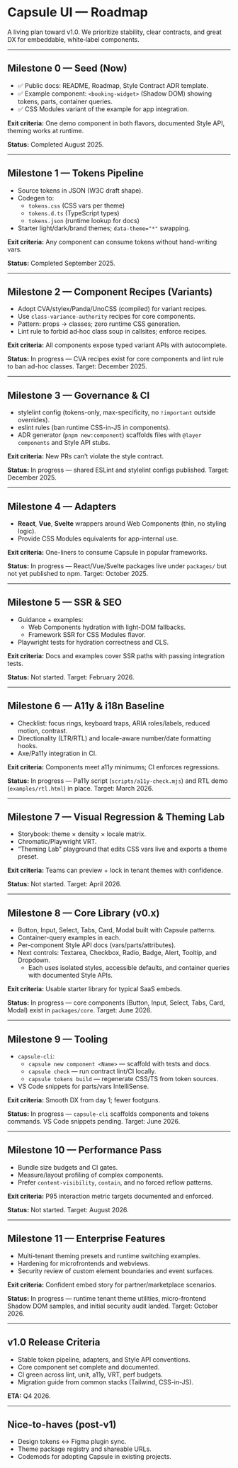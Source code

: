 # Capsule UI — Roadmap

A living plan toward v1.0. We prioritize stability, clear contracts, and great DX for embeddable, white‑label components.

---

## Milestone 0 — Seed (Now)
- ✅ Public docs: README, Roadmap, Style Contract ADR template.
- ✅ Example component: `<booking-widget>` (Shadow DOM) showing tokens, parts, container queries.
- ✅ CSS Modules variant of the example for app integration.

**Exit criteria:** One demo component in both flavors, documented Style API, theming works at runtime.

**Status:** Completed August 2025.

---

## Milestone 1 — Tokens Pipeline
- Source tokens in JSON (W3C draft shape).
- Codegen to:
  - `tokens.css` (CSS vars per theme)
  - `tokens.d.ts` (TypeScript types)
  - `tokens.json` (runtime lookup for docs)
- Starter light/dark/brand themes; `data-theme="*"` swapping.

**Exit criteria:** Any component can consume tokens without hand-writing vars.

**Status:** Completed September 2025.

---

## Milestone 2 — Component Recipes (Variants)
- Adopt CVA/stylex/Panda/UnoCSS (compiled) for variant recipes.
- Use `class-variance-authority` recipes for core components.
- Pattern: props → classes; zero runtime CSS generation.
- Lint rule to forbid ad‑hoc class soup in callsites; enforce recipes.

**Exit criteria:** All components expose typed variant APIs with autocomplete.

**Status:** In progress — CVA recipes exist for core components and lint rule to ban ad-hoc classes. Target: December 2025.

---

## Milestone 3 — Governance & CI
- stylelint config (tokens-only, max-specificity, no `!important` outside overrides).
- eslint rules (ban runtime CSS-in-JS in components).
- ADR generator (`pnpm new:component`) scaffolds files with `@layer components` and Style API stubs.

**Exit criteria:** New PRs can’t violate the style contract.

**Status:** In progress — shared ESLint and stylelint configs published. Target: December 2025.

---

## Milestone 4 — Adapters
- **React**, **Vue**, **Svelte** wrappers around Web Components (thin, no styling logic).
- Provide CSS Modules equivalents for app-internal use.

**Exit criteria:** One-liners to consume Capsule in popular frameworks.

**Status:** In progress — React/Vue/Svelte packages live under `packages/` but not yet published to npm. Target: October 2025.

---

## Milestone 5 — SSR & SEO
- Guidance + examples:
  - Web Components hydration with light-DOM fallbacks.
  - Framework SSR for CSS Modules flavor.
- Playwright tests for hydration correctness and CLS.

**Exit criteria:** Docs and examples cover SSR paths with passing integration tests.

**Status:** Not started. Target: February 2026.

---

## Milestone 6 — A11y & i18n Baseline
- Checklist: focus rings, keyboard traps, ARIA roles/labels, reduced motion, contrast.
- Directionality (LTR/RTL) and locale-aware number/date formatting hooks.
- Axe/Pa11y integration in CI.

**Exit criteria:** Components meet a11y minimums; CI enforces regressions.

**Status:** In progress — Pa11y script (`scripts/a11y-check.mjs`) and RTL demo (`examples/rtl.html`) in place. Target: March 2026.

---

## Milestone 7 — Visual Regression & Theming Lab
- Storybook: theme × density × locale matrix.
- Chromatic/Playwright VRT.
- “Theming Lab” playground that edits CSS vars live and exports a theme preset.

**Exit criteria:** Teams can preview + lock in tenant themes with confidence.

**Status:** Not started. Target: April 2026.

---

## Milestone 8 — Core Library (v0.x)
- Button, Input, Select, Tabs, Card, Modal built with Capsule patterns.
- Container-query examples in each.
- Per-component Style API docs (vars/parts/attributes).
- Next controls: Textarea, Checkbox, Radio, Badge, Alert, Tooltip, and Dropdown.
  - Each uses isolated styles, accessible defaults, and container queries with documented Style APIs.

**Exit criteria:** Usable starter library for typical SaaS embeds.

**Status:** In progress — core components (Button, Input, Select, Tabs, Card, Modal) exist in `packages/core`. Target: June 2026.

---

## Milestone 9 — Tooling
- `capsule-cli`:
  - `capsule new component <Name>` — scaffold with tests and docs.
  - `capsule check` — run contract lint/CI locally.
  - `capsule tokens build` — regenerate CSS/TS from token sources.
- VS Code snippets for parts/vars IntelliSense.

**Exit criteria:** Smooth DX from day 1; fewer footguns.

**Status:** In progress — `capsule-cli` scaffolds components and tokens commands. VS Code snippets pending. Target: June 2026.

---

## Milestone 10 — Performance Pass
- Bundle size budgets and CI gates.
- Measure/layout profiling of complex components.
- Prefer `content-visibility`, `contain`, and no forced reflow patterns.

**Exit criteria:** P95 interaction metric targets documented and enforced.

**Status:** Not started. Target: August 2026.

---

## Milestone 11 — Enterprise Features
- Multi-tenant theming presets and runtime switching examples.
- Hardening for microfrontends and webviews.
- Security review of custom element boundaries and event surfaces.

**Exit criteria:** Confident embed story for partner/marketplace scenarios.

**Status:** In progress — runtime tenant theme utilities, micro-frontend Shadow DOM samples, and initial security audit landed. Target: October 2026.

---

## v1.0 Release Criteria
- Stable token pipeline, adapters, and Style API conventions.
- Core component set complete and documented.
- CI green across lint, unit, a11y, VRT, perf budgets.
- Migration guide from common stacks (Tailwind, CSS-in-JS).

**ETA:** Q4 2026.

---

## Nice-to-haves (post‑v1)
- Design tokens ↔ Figma plugin sync.
- Theme package registry and shareable URLs.
- Codemods for adopting Capsule in existing projects.
